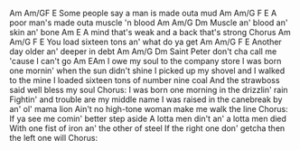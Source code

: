 Am Am/GF E Some people say a man is made outa mud 
  Am         Am/G      F         E
A poor man's made outa muscle 'n blood
Am         Am/G      Dm
Muscle an' blood an' skin an' bone
  Am                     E
A mind that's weak and a back that's strong
Chorus 
         Am      Am/G     F          E
You load sixteen tons an' what do ya get
 Am         Am/G      F         E
Another day older an' deeper in debt
      Am              Am/G           Dm
Saint Peter don't cha call me 'cause I can't go
Am EAm
I owe my soul to the company store 
I was born one mornin' when the sun didn't shine
I picked up my shovel and I walked to the mine
I loaded sixteen tons of number nine coal
And the strawboss said well bless my soul
Chorus: 
I was born one morning in the drizzlin' rain
Fightin' and trouble are my middle name
I was raised in the canebreak by an' ol' mama lion
Ain't no high-tone woman make me walk the line
Chorus: 
If ya see me comin' better step aside
A lotta men din't an' a lotta men died
With one fist of iron an' the other of steel
If the right one don' getcha then the left one will
Chorus:

